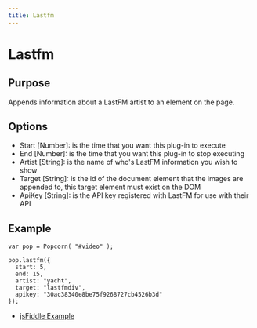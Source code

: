 ```yaml
---
title: Lastfm
---
```

# Lastfm #

## Purpose ##

Appends information about a LastFM artist to an element on the page.

## Options ##

* Start \[Number\]: is the time that you want this plug-in to execute
* End \[Number\]: is the time that you want this plug-in to stop executing
* Artist \[String\]: is the name of who's LastFM information you wish to show
* Target \[String\]: is the id of the document element that the images are appended to, this target element must exist on the DOM
* ApiKey \[String\]: is the API key registered with LastFM for use with their API

## Example ##

    var pop = Popcorn( "#video" );

    pop.lastfm({
      start: 5,
      end: 15,
      artist: "yacht",
      target: "lastfmdiv",
      apikey: "30ac38340e8be75f9268727cb4526b3d"
    });

* [jsFiddle Example](http://jsfiddle.net/popcornjs/XVbup/)
